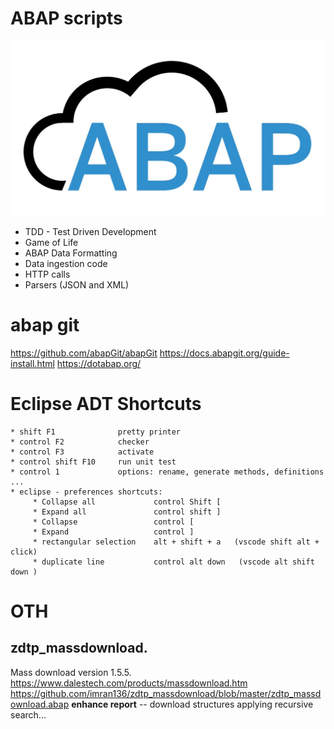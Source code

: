 # ABAP scripts
  ![sc1](https://github.com/davidvela/ABAP_scripts/blob/master/assets/aPaaS.jpg)
* TDD - Test Driven Development 
* Game of Life 
* ABAP Data Formatting
* Data ingestion code 
* HTTP calls 
* Parsers (JSON and XML)

# abap git
https://github.com/abapGit/abapGit
https://docs.abapgit.org/guide-install.html
https://dotabap.org/

# Eclipse ADT Shortcuts

    * shift F1              pretty printer 
    * control F2            checker 
    * control F3            activate 
    * control shift F10     run unit test 
    * control 1             options: rename, generate methods, definitions ... 
    * eclipse - preferences shortcuts: 
         * Collapse all             control Shift [ 
         * Expand all               control shift ]
         * Collapse                 control [
         * Expand                   control ] 
         * rectangular selection    alt + shift + a   (vscode shift alt + click) 
         * duplicate line           control alt down   (vscode alt shift down ) 
# OTH
## zdtp_massdownload.
Mass download version 1.5.5.
https://www.dalestech.com/products/massdownload.htm
https://github.com/imran136/zdtp_massdownload/blob/master/zdtp_massdownload.abap
**enhance report** -- download structures applying recursive search... 
